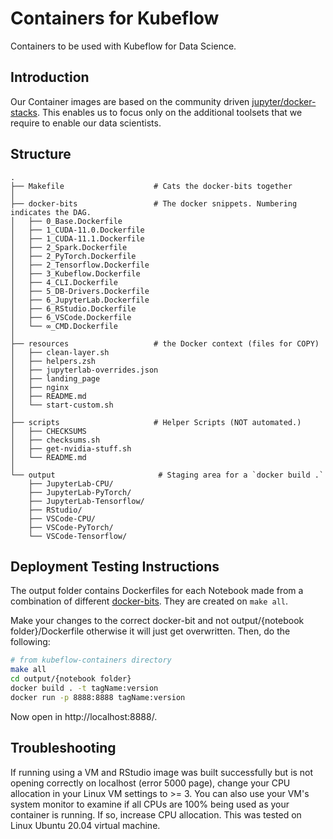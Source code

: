 # Containers for Kubeflow

Containers to be used with Kubeflow for Data Science.

## Introduction

Our Container images are based on the community driven [jupyter/docker-stacks](https://github.com/jupyter/docker-stacks). This enables us to focus only on the additional toolsets that we require to enable our data scientists.

## Structure


```
.
├── Makefile                    # Cats the docker-bits together
│
├── docker-bits                 # The docker snippets. Numbering indicates the DAG.
│   ├── 0_Base.Dockerfile
│   ├── 1_CUDA-11.0.Dockerfile
│   ├── 1_CUDA-11.1.Dockerfile
│   ├── 2_Spark.Dockerfile
│   ├── 2_PyTorch.Dockerfile
│   ├── 2_Tensorflow.Dockerfile
│   ├── 3_Kubeflow.Dockerfile
│   ├── 4_CLI.Dockerfile
│   ├── 5_DB-Drivers.Dockerfile
│   ├── 6_JupyterLab.Dockerfile
│   ├── 6_RStudio.Dockerfile
│   ├── 6_VSCode.Dockerfile
│   └── ∞_CMD.Dockerfile
│
├── resources                   # the Docker context (files for COPY)
│   ├── clean-layer.sh
│   ├── helpers.zsh
│   ├── jupyterlab-overrides.json
│   ├── landing_page
│   ├── nginx
│   ├── README.md
│   └── start-custom.sh
│
├── scripts                     # Helper Scripts (NOT automated.)
│   ├── CHECKSUMS
│   ├── checksums.sh
│   ├── get-nvidia-stuff.sh
│   └── README.md
│
└── output                       # Staging area for a `docker build .`
    ├── JupyterLab-CPU/
    ├── JupyterLab-PyTorch/
    ├── JupyterLab-Tensorflow/
    ├── RStudio/
    ├── VSCode-CPU/
    ├── VSCode-PyTorch/
    └── VSCode-Tensorflow/
```
## Deployment Testing Instructions

The output folder contains Dockerfiles for each Notebook made from a combination of different [docker-bits](/docker-bits). They are created on `make all`.

Make your changes to the correct docker-bit and not output/{notebook folder}/Dockerfile otherwise it will just get overwritten. Then, do the following:

```bash
# from kubeflow-containers directory
make all
cd output/{notebook folder}
docker build . -t tagName:version
docker run -p 8888:8888 tagName:version
```
Now open in http://localhost:8888/.

## Troubleshooting
If running using a VM and RStudio image was built successfully but is not opening correctly on localhost (error 5000 page), change your CPU allocation in your Linux VM settings to >= 3. You can also use your VM's system monitor to examine if all CPUs are 100% being used as your container is running. If so, increase CPU allocation. 
This was tested on Linux Ubuntu 20.04 virtual machine.

